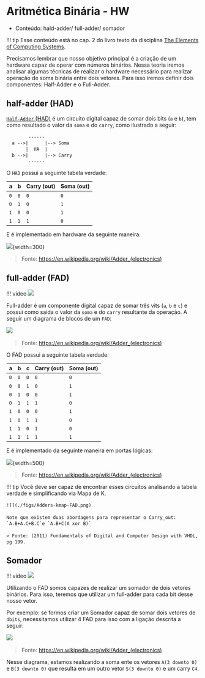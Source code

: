 # Aritmética Binária - HW

- Conteúdo: hald-adder/ full-adder/ somador

!!! tip
    Esse conteúdo está no cap. 2 do livro texto da disciplina [The Elements of Computing Systems](https://b1391bd6-da3d-477d-8c01-38cdf774495a.filesusr.com/ugd/44046b_f0eaab042ba042dcb58f3e08b46bb4d7.pdf).

Precisamos lembrar que nosso objetivo principal é a criação de um hardware capaz de operar com números binários. Nessa teoria iremos analisar algumas técnicas de realizar o hardware necessário para realizar operação de soma binária entre dois vetores. Para isso iremos definir dois componentes: Half-Adder e o Full-Adder.

## half-adder (HAD)

[`Half-Adder` (HAD)](https://en.wikipedia.org/wiki/Adder_(electronics)) é um circuito digital capaz de somar dois bits (`a` e `b`), tem como resultado o valor da `soma` e do `carry`, como ilustrado a seguir: 

```
        ------
  a -->|      |--> Soma
       |  HA  |
  b -->|      |--> Carry
        ------
```

O `HAD` possui a seguinte tabela verdade:

| a   | b   | Carry (out) | Soma (out) |
| --  | --  | -----       | -----      |
| `0` | `0` | `0`         | `0`        |
| `0` | `1` | `0`         | `1`        |
| `1` | `0` | `0`         | `1`        |
| `1` | `1` | `1`         | `0`        |

E é implementado em hardware da seguinte maneira:

![](https://upload.wikimedia.org/wikipedia/commons/thumb/d/d9/Half_Adder.svg/440px-Half_Adder.svg.png){width=300}

> Fonte: https://en.wikipedia.org/wiki/Adder_(electronics)

## full-adder (FAD)

!!! video
    ![](https://www.youtube.com/embed/RK3P9L2ZXk4)

Full-adder é um componente digital capaz de somar três vits (`a`, `b` e `c`) e possui como saída o valor da `soma` e do `carry` resultante da operação. A seguir um diagrama de blocos de um `FAD`:

![](https://upload.wikimedia.org/wikipedia/commons/thumb/4/48/1-bit_full-adder.svg/440px-1-bit_full-adder.svg.png)

> Fonte: https://en.wikipedia.org/wiki/Adder_(electronics)

O FAD possui a seguinte tabela verdade:

| a   | b   | c   | Carry (out) | Soma (out) |
|-----|-----|-----|-------------|------------|
| `0` | `0` | `0` | `0`         | `0`        |
| `0` | `0` | `1` | `0`         | `1`        |
| `0` | `1` | `0` | `0`         | `1`        |
| `0` | `1` | `1` | `1`         | `0`        |
| `1` | `0` | `0` | `0`         | `1`        |
| `1` | `0` | `1` | `1`         | `0`        |
| `1` | `1` | `0` | `1`         | `0`        |
| `1` | `1` | `1` | `1`         | `1`        |

E é implementado da seguinte maneira em portas lógicas:

![](https://upload.wikimedia.org/wikipedia/commons/thumb/6/69/Full-adder_logic_diagram.svg/440px-Full-adder_logic_diagram.svg.png){width=500}

> Fonte: https://en.wikipedia.org/wiki/Adder_(electronics)

!!! tip
    Você deve ser capaz de encontrar esses circuitos analisando a tabela verdade e simplificando via Mapa de K.
    
    ![](./figs/Adders-kmap-FAD.png)
    
    Note que existem duas abordagens para representar o Carry_out: `A.B+A.C+B.C`e `A.B+C(A xor B)`
    
    > Fonte: (2011) Fundamentals of Digital and Computer Design with VHDL, pg 199.

## Somador

!!! video
    ![](https://www.youtube.com/embed/NO7Gt8IDSGA)

Utilizando o FAD somos capazes de realizar um somador de dois vetores binários. Para isso, teremos que utilizar um full-adder para cada bit desse nosso vetor. 

Por exemplo: se formos criar um Somador capaz de somar dois vetores de `4bits`, necessitamos utilizar 4 FAD para isso com a ligação descrita a seguir:

![](https://upload.wikimedia.org/wikipedia/commons/thumb/5/5d/4-bit_ripple_carry_adder.svg/2560px-4-bit_ripple_carry_adder.svg.png)

> Fonte: https://en.wikipedia.org/wiki/Adder_(electronics)

Nesse diagrama, estamos realizando a soma ente os vetores `A(3 downto 0)` e `B(3 downto 0)` que resulta em um outro vetor `S(3 downto 0)` e um carry `C4`.
